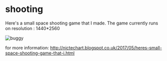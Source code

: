 # shooting
Here's a small space shooting game that I made.
The game currently runs on resolution : 1440*2560

![buggy](https://user-images.githubusercontent.com/35042300/34588662-0a75621c-f163-11e7-8df8-fd9010f628a4.gif)

for more information:
http://nictechart.blogspot.co.uk/2017/05/heres-small-space-shooting-game-that-i.html
